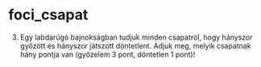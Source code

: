 # foci_csapat
3.	Egy labdarúgó bajnokságban tudjuk minden csapatról, hogy hányszor győzött és hányszor játszott döntetlent. Adjuk meg, melyik csapatnak hány pontja van (győzelem 3 pont, döntetlen 1 pont)!
